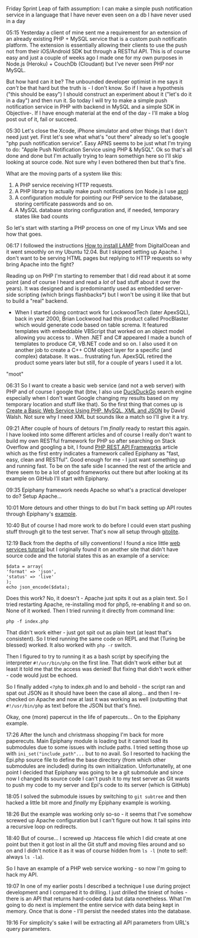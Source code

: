 Friday Sprint
Leap of faith assumption: I can make a simple push notification service in a language that I have never even seen on a db I have never used in a day

05:15
Yesterday a client of mine sent me a requirement for an extension of an already existing PHP + MySQL service that is a custom push notificatin platform. The extension is essentially allowing their clients to use the push not from their iOS/Android SDK but through a RESTful API. This is of course easy and just a couple of weeks ago I made one for my own purposes in Node.js (Heroku) + CouchDb (Cloudant) but I've never seen PHP nor MySQL.

But how hard can it be? The unbounded developer optimist in me says it *can't* be that hard but the truth is - I don't know. So if I have a hypothesis ("this should be easy") I should construct an experiment about it ("let's do it in a day") and then run it. So today I will try to make a simple push notification service in PHP with backend in MySQL and a simple SDK in Objective-. If I have enough material at the end of the day - I'll make a blog post out of it, fail or succeed.

05:30
Let's close the Xcode, iPhone simulator and other things that I don't need just yet. First let's see what what's "out there" already so let's google "php push notification service". Easy APNS seems to be just what I'm trying to do: "Apple Push Notification Service using PHP & MySQL". Ok so that's all done and done but I'm actually trying to learn somethign here so I'll skip looking at source code. Not sure why I even bothered then but that's fine.

What are the moving parts of a system like this:
 1. A PHP service receiving HTTP requests.
 2. A PHP library to actually make push notifications (on Node.js I use [apn](https://github.com/argon/node-apn))
 3. A configuration module for pointing our PHP service to the database, storing certificate passwords and so on.
 4. A MySQL database storing configuration and, if needed, temporary states like bad counts

So let's start with starting a PHP process on one of my Linux VMs and see how that goes.

06:17
I followed the instructions [How to install LAMP](https://www.digitalocean.com/community/articles/how-to-install-linux-apache-mysql-php-lamp-stack-on-ubuntu) from DigitalOcean and it went smoothly on my Ubuntu 12.04. But I skipped setting up Apache. I don't want to be serving HTML pages but replying to HTTP requests so why bring Apache into the fight?

Reading up on PHP I'm starting to remember that I did read about it at some point (and of course I heard and read a *lot* of bad stuff about it over the years). It was designed and is predominantly used as embedded server-side scripting (which brings flashbacks*) but I won't be using it like that but to build a "real" backend.

* When I started doing contract work for LockwoodTech (later ApexSQL), back in year 2000, Brian Lockwood had this product called ProcBlaster which would generate code based on table screma. It featured templates with embeddable VBScript that worked on an object model allowing you access to . When .NET and C# appeared I made a bunch of templates to produce C#, VB.NET code and so on. I also used it on another job to create a C++ COM object layer for a specific (and complex) database. It was... frustrating fun. ApexSQL retired the product some years later but still, for a couple of years I used it a lot.

"moot"

06:31
So I want to create a basic web service (and not a web server) with PHP and of course I google that (btw, I also use [DuckDuckGo](https://duckduckgo.com) search engine especially when I don't want Google changing my results based on my temporary location and stuff like that). So the first thing that comes up is [Create a Basic Web Service Using PHP, MySQL, XML and JSON](http://davidwalsh.name/web-service-php-mysql-xml-json) by David Walsh. Not sure why I need XML but sounds like a match so I'll give it a try.

09:21
After couple of hours of detours I'm *finally* ready to restart this again. I have looked into some different articles and of course I really don't want to build my own RESTful framework for PHP so after searching on Stack Overflow and googling a bit, I found [PHP REST API Frameworks](http://davss.com/tech/php-rest-api-frameworks/) article which as the first entry indicates a framework called Epiphany as "fast, easy, clean and RESTful". Good enough for me - I just want something up and running fast. To be on the safe side I scanned the rest of the article and there seem to be a lot of good frameworks out there but after looking at its example on GitHub I'll start with Epiphany.

09:35
Epiphany framework needs Apache so what's a practical developer to do? Setup Apache...

10:01
More detours and other things to do but I'm back setting up API routes through Epiphany's [example](https://github.com/jmathai/epiphany/blob/master/docs/Route.markdown).

10:40
But of course I had more work to do before I could even start pushing stuff through git to the test server. That's now all setup through [gitolite](https://github.com/sitaramc/gitolite/).

12:19
Back from the depths of silly conventions! I found a nice little [web services tutorial](http://www.lornajane.net/resource/web-services-tutorial-2) but I originally found it on another site that didn't have source code and the tutorial states this as an example of a service:

    $data = array(
    'format' => 'json',
    'status' => 'live'
    );
    echo json_encode($data);

Does this work? No, it doesn't - Apache just spits it out as a plain text. So I tried restarting Apache, re-installing mod for php5, re-enabling it and so on. None of it worked. Then I tried running it directly from command line:

    php -f index.php

That didn't work either - just got spit out as plain text (at least that's consistent). So I tried running the same code on REPL and that (Turing be blessed) worked. It also worked with `php -r` switch.

Then I figured to try to running it as a bash script by specifying the interpreter `#!/usr/bin/php` on the first line. That didn't work either but at least it told me that the access was denied! But fixing that didn't work either - code would just be echoed.

So I finally added `<?php` to index.ph and lo and behold - the script ran and spat out JSON as it should have been the case all along... and then I re-checked on Apache and now at last it was working as well (outputting that `#!/usr/bin/php` as text before the JSON but that's fine).

Okay, one (more) papercut in the life of papercuts... On to the Epiphany example.

17:26
After the lunch and christmass shopping I'm back for more paperecuts. Main Epiphany module is loading but it cannot load its submodules due to some issues with include paths. I tried setting those up with `ini_set("include_path"...` but to no avail. So I resorted to hacking the Epi.php source file to define the base directory (from which other submodules are included) during its own initialization. Unfortunatelly, at one point I decided that Epiphany was going to be a git submodule and since now I changed its source code I can't push it to my test server as Git wants to push my code to my server and Epi's code to its server (which is GitHub)

18:05
I solved the submodule issues by switching to `git subtree` and then hacked a little bit more and *finally* my Epiphany example is working.

18:26
But the example was working only so-so - it seems that I've somehow screwed up Apache configuration but I can't figure out how. It tail spins into a recursive loop on redirects.

18:40
But of course... I screwed up .htaccess file which I did create at one point but then it got lost in all the Git stuff and moving files around and so on and I didn't notice it as it was of course hidden from `ls -l` (note to self: always `ls -la`).

So I have an example of a PHP web service working - so now I'm going to hack my API.

19:07
In one of my earlier posts I described a technique I use during project development and I compared it to drilling. I just drilled the tiniest of holes - there is an API that returns hard-coded data but data nonetheless. What I'm going to do next is implement the entire service with data being kept in memory. Once that is done - I'll persist the needed states into the database.

19:16
For simplicity's sake I will be extracting all API parameters from URL's query parameters.

